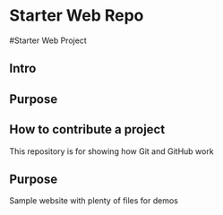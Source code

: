 # Starter Web Repo
#Starter Web Project
## Intro
## Purpose
## How to contribute a project
This repository is for showing how Git and GitHub work

## Purpose

Sample website with plenty of files for demos